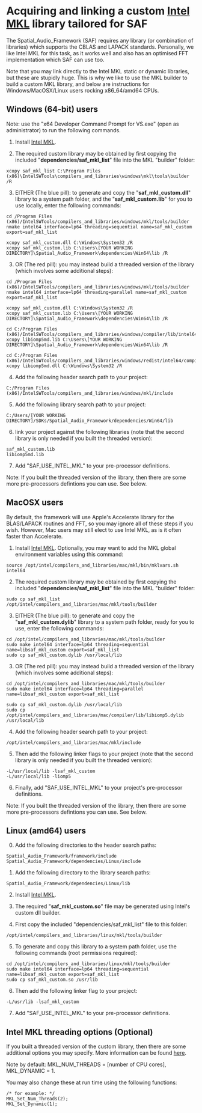 # Acquiring and linking a custom [Intel MKL](https://software.intel.com/en-us/articles/free-ipsxe-tools-and-libraries) library tailored for SAF 

The Spatial_Audio_Framework (SAF) requires any library (or combination of libraries) which supports the CBLAS and LAPACK standards. Personally, we like Intel MKL for this task, as it works well and also has an optimised FFT implementation which SAF can use too. 

Note that you may link directly to the Intel MKL static or dynamic libraries, but these are stupidly huge. This is why we like to use the MKL builder to build a custom MKL library, and below are instructions for Windows/MacOSX/Linux users rocking x86_64/amd64 CPUs.

## Windows (64-bit) users

Note: use the "x64 Developer Command Prompt for VS.exe" (open as administrator) to run the following commands.

1. Install [Intel MKL](https://software.intel.com/en-us/articles/free-ipsxe-tools-and-libraries). 

2. The required custom library may be obtained by first copying the included "**dependencies/saf_mkl_list**" file into the MKL "builder" folder:

```
xcopy saf_mkl_list C:\Program Files (x86)\IntelSWTools\compilers_and_libraries\windows\mkl\tools\builder /R
```

3. EITHER (The blue pill): to generate and copy the "**saf_mkl_custom.dll**" library to a system path folder, and the "**saf_mkl_custom.lib**" for you to use locally, enter the following commands:

```
cd /Program Files (x86)/IntelSWTools/compilers_and_libraries/windows/mkl/tools/builder
nmake intel64 interface=lp64 threading=sequential name=saf_mkl_custom export=saf_mkl_list

xcopy saf_mkl_custom.dll C:\Windows\System32 /R
xcopy saf_mkl_custom.lib C:\Users\[YOUR WORKING DIRECTORY]\Spatial_Audio_Framework\dependencies\Win64\lib /R
```

3. OR (The red pill): you may instead build a threaded version of the library (which involves some additional steps):

```
cd /Program Files (x86)/IntelSWTools/compilers_and_libraries/windows/mkl/tools/builder
nmake intel64 interface=lp64 threading=parallel name=saf_mkl_custom export=saf_mkl_list

xcopy saf_mkl_custom.dll C:\Windows\System32 /R
xcopy saf_mkl_custom.lib C:\Users\[YOUR WORKING DIRECTORY]\Spatial_Audio_Framework\dependencies\Win64\lib /R

cd C:/Program Files (x86)/IntelSWTools/compilers_and_libraries/windows/compiler/lib/intel64/ 
xcopy libiomp5md.lib C:\Users\[YOUR WORKING DIRECTORY]\Spatial_Audio_Framework\dependencies\Win64\lib /R

cd C:/Program Files (x86)/IntelSWTools/compilers_and_libraries/windows/redist/intel64/compiler
xcopy libiomp5md.dll C:\Windows\System32 /R
```

4. Add the following header search path to your project:

```
C:/Program Files (x86)/IntelSWTools/compilers_and_libraries/windows/mkl/include
```

5. Add the following library search path to your project:

```
C:/Users/[YOUR WORKING DIRECTORY]/SDKs/Spatial_Audio_Framework/dependencies/Win64/lib
```

6. link your project against the following libraries (note that the second library is only needed if you built the threaded version):
```
saf_mkl_custom.lib
libiomp5md.lib
```

7. Add "SAF_USE_INTEL_MKL" to your pre-processor definitions.

Note: If you built the threaded version of the library, then there are some more pre-processors defintions you can use. See below.


## MacOSX users 

 By default, the framework will use Apple's Accelerate library for the BLAS/LAPACK routines and FFT, so you may ignore all of these steps if you wish. However, Mac users may still elect to use Intel MKL, as is it often faster than Accelerate. 

1. Install [Intel MKL](https://software.intel.com/en-us/articles/free-ipsxe-tools-and-libraries). Optionally, you may want to add the MKL global environment variables using this command:

```
source /opt/intel/compilers_and_libraries/mac/mkl/bin/mklvars.sh intel64
```

2. The required custom library may be obtained by first copying the included "**dependencies/saf_mkl_list**" file into the MKL "builder" folder:

```
sudo cp saf_mkl_list /opt/intel/compilers_and_libraries/mac/mkl/tools/builder
```

3. EITHER (The blue pill): to generate and copy the "**saf_mkl_custom.dylib**" library to a system path folder, ready for you to use, enter the following commands:

```
cd /opt/intel/compilers_and_libraries/mac/mkl/tools/builder
sudo make intel64 interface=lp64 threading=sequential name=libsaf_mkl_custom export=saf_mkl_list
sudo cp saf_mkl_custom.dylib /usr/local/lib
```

3. OR (The red pill): you may instead build a threaded version of the library (which involves some additional steps):

```
cd /opt/intel/compilers_and_libraries/mac/mkl/tools/builder
sudo make intel64 interface=lp64 threading=parallel name=libsaf_mkl_custom export=saf_mkl_list

sudo cp saf_mkl_custom.dylib /usr/local/lib
sudo cp /opt/intel/compilers_and_libraries/mac/compiler/lib/libiomp5.dylib /usr/local/lib
```

4. Add the following header search path to your project:

```
/opt/intel/compilers_and_libraries/mac/mkl/include
```

5. Then add the following linker flags to your project (note that the second library is only needed if you built the threaded version):

```
-L/usr/local/lib -lsaf_mkl_custom
-L/usr/local/lib -liomp5    
```

6. Finally, add "SAF_USE_INTEL_MKL" to your project's pre-processor definitions.

Note: If you built the threaded version of the library, then there are some more pre-processors defintions you can use. See below.


## Linux (amd64) users

0. Add the following directories to the header search paths:

```
Spatial_Audio_Framework/framework/include
Spatial_Audio_Framework/dependencies/Linux/include
```

1. Add the following directory to the library search paths:

```
Spatial_Audio_Framework/dependencies/Linux/lib
```

2. Install [Intel MKL](https://software.intel.com/en-us/articles/free-ipsxe-tools-and-libraries). 

3. The required "**saf_mkl_custom.so**" file may be generated using Intel's custom dll builder. 

4. First copy the included "dependencies/saf_mkl_list" file to this folder:

```
/opt/intel/compilers_and_libraries/linux/mkl/tools/builder
```

5. To generate and copy this library to a system path folder, use the following commands (root permissions required):

```
cd /opt/intel/compilers_and_libraries/linux/mkl/tools/builder
sudo make intel64 interface=lp64 threading=sequential name=libsaf_mkl_custom export=saf_mkl_list
sudo cp saf_mkl_custom.so /usr/lib

```

6. Then add the following linker flag to your project:

```
-L/usr/lib -lsaf_mkl_custom
```

7. Add "SAF_USE_INTEL_MKL" to your pre-processor definitions.


## Intel MKL threading options (Optional)

If you built a threaded version of the custom library, then there are some additional options you may specify. More information can be found [here](https://software.intel.com/en-us/articles/recommended-settings-for-calling-intel-mkl-routines-from-multi-threaded-applications).

Note by default: MKL_NUM_THREADS = [number of CPU cores], MKL_DYNAMIC = 1. 

You may also change these at run time using the following functions:

```
/* for example: */
MKL_Set_Num_Threads(2);
MKL_Set_Dynamic(1);
```
